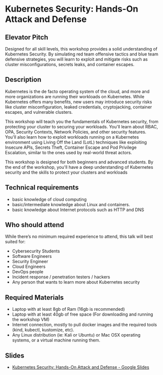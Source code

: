 # Kubernetes Security: Hands-On Attack and Defense

## Elevator Pitch

Designed for all skill levels, this workshop provides a solid understanding of Kubernetes Security. By simulating red team offensive tactics and blue team defensive strategies, you will learn to exploit and mitigate risks such as cluster misconfigurations, secrets leaks, and container escapes.

## Description

Kubernetes is the de facto operating system of the cloud, and more and more organizations are running their workloads on Kubernetes. While Kubernetes offers many benefits, new users may introduce security risks like cluster misconfiguration, leaked credentials, cryptojacking, container escapes, and vulnerable clusters.

This workshop will teach you the fundamentals of Kubernetes security, from protecting your cluster to securing your workloads. You'll learn about RBAC, OPA, Security Contexts, Network Policies, and other security features. You'll also learn how to exploit workloads running on a Kubernetes environment using Living Off the Land (LotL) techniques like exploiting Insecure APIs, Secrets Theft, Container Escape and Pod Privilege Escalation, similar to the ones used by real-world threat actors.

This workshop is designed for both beginners and advanced students. By the end of the workshop, you'll have a deep understanding of Kubernetes security and the skills to protect your clusters and workloads

## Technical requirements

- basic knowledge of cloud computing
- basic/intermediate knowledge about Linux and containers.
- basic knowledge about Internet protocols such as HTTP and DNS

## Who should attend

While there’s no minimum required experience to attend, this talk will best suited for:

- Cybersecurity Students
- Software Engineers
- Security Engineer
- Cloud Engineers
- DevOps people
- Incident response / penetration testers / hackers
- Any person that wants to learn more about Kubernetes security

## Required Materials

- Laptop with at least 8gb of Ram (16gb is recommended)
- Laptop with at least 40gb of free space (For downloading and running the workshop VM)
- Internet connection, mostly to pull docker images and the required tools (kind, kubectl, kustomize, etc).
- Any Linux distribution (ie: Kali or Ubuntu) or Mac OSX operating systems, or a virtual machine running them.

## Slides

- [Kubernetes Security: Hands-On Attack and Defense - Google Slides](https://docs.google.com/presentation/d/1algz44C9d2YFCHO3epScPzaEChJqBY2JijIjTtBnt7c)
